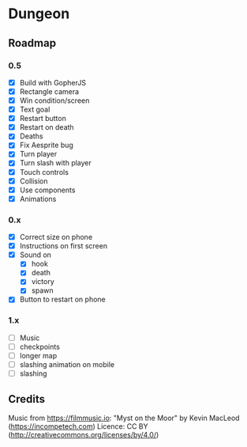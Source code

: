 # Dungeon

## Roadmap

### 0.5

- [x] Build with GopherJS
- [x] Rectangle camera
- [x] Win condition/screen
- [x] Text goal
- [x] Restart button
- [x] Restart on death
- [x] Deaths
- [x] Fix Aesprite bug
- [x] Turn player
- [x] Turn slash with player
- [x] Touch controls
- [x] Collision
- [x] Use components
- [x] Animations

### 0.x

- [x] Correct size on phone
- [x] Instructions on first screen
- [x] Sound on
  - [x] hook
  - [x] death
  - [x] victory
  - [x] spawn
- [x] Button to restart on phone

### 1.x

- [ ] Music
- [ ] checkpoints
- [ ] longer map
- [ ] slashing animation on mobile
- [ ] slashing

## Credits

Music from <https://filmmusic.io>:
"Myst on the Moor" by Kevin MacLeod (<https://incompetech.com>)
Licence: CC BY (<http://creativecommons.org/licenses/by/4.0/>)
